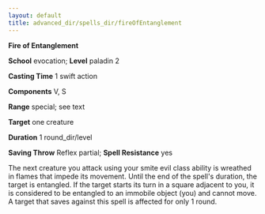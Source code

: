 ```yaml
---
layout: default
title: advanced_dir/spells_dir/fireOfEntanglement
---
```

 **Fire of Entanglement**

**School** evocation; **Level** paladin 2

**Casting Time** 1 swift action

**Components** V, S

**Range** special; see text

**Target** one creature

**Duration** 1 round_dir/level

**Saving Throw** Reflex partial; **Spell Resistance** yes

The next creature you attack using your smite evil class ability is wreathed in flames that impede its movement. Until the end of the spell's duration, the target is entangled. If the target starts its turn in a square adjacent to you, it is considered to be entangled to an immobile object (you) and cannot move. A target that saves against this spell is affected for only 1 round.

